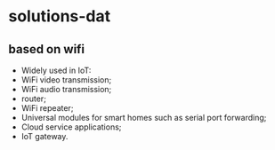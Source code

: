 
# solutions-dat 


## based on wifi 

- Widely used in IoT:
- WiFi video transmission;
- WiFi audio transmission;
- router;
- WiFi repeater;
- Universal modules for smart homes such as serial port forwarding;
- Cloud service applications;
- IoT gateway.
